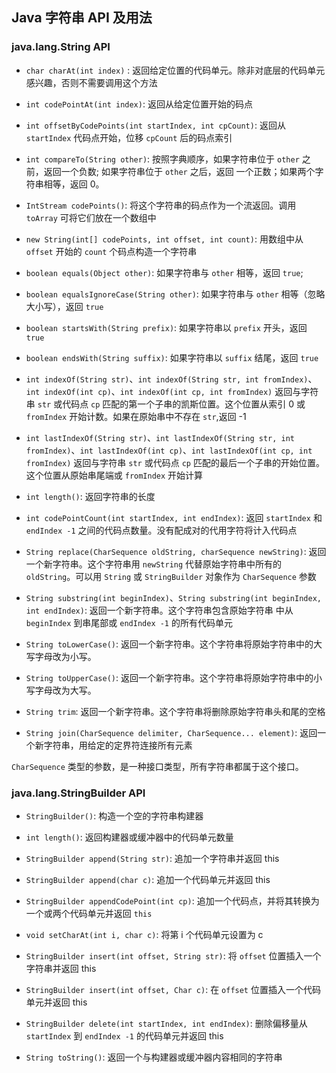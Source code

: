 ## Java 字符串 API 及用法

### java.lang.String API

* `char charAt(int index)` : 返回给定位置的代码单元。除非对底层的代码单元感兴趣，否则不需要调用这个方法

* `int codePointAt(int index)`: 返回从给定位置开始的码点

* `int offsetByCodePoints(int startIndex, int cpCount)`: 返回从 `startIndex` 代码点开始，位移 `cpCount` 后的码点索引

* `int compareTo(String other)`: 按照字典顺序，如果字符串位于 `other` 之前，返回一个负数; 如果字符串位于 `other` 之后，返回
一个正数；如果两个字符串相等，返回 0。

* `IntStream codePoints()`: 将这个字符串的码点作为一个流返回。调用 `toArray` 可将它们放在一个数组中

* `new String(int[] codePoints, int offset, int count)`: 用数组中从 `offset` 开始的 `count` 个码点构造一个字符串

* `boolean equals(Object other)`: 如果字符串与 `other` 相等，返回 `true`;

* `boolean equalsIgnoreCase(String other)`: 如果字符串与 `other` 相等（忽略大小写），返回 `true`

* `boolean startsWith(String prefix)`: 如果字符串以 `prefix` 开头，返回 `true`

* `boolean endsWith(String suffix)`: 如果字符串以 `suffix` 结尾，返回 `true`

* `int indexOf(String str)`、`int indexOf(String str, int fromIndex)`、`int indexOf(int cp)`、`int indexOf(int cp, int fromIndex)` 
返回与字符串 `str` 或代码点 `cp` 匹配的第一个子串的凯斯位置。这个位置从索引 0 或 `fromIndex` 开始计数。如果在原始串中不存在 `str`,返回 -1

* `int lastIndexOf(String str)`、`int lastIndexOf(String str, int fromIndex)`、`int lastIndexOf(int cp)`、`int lastIndexOf(int cp, int fromIndex)`
返回与字符串 `str` 或代码点 `cp` 匹配的最后一个子串的开始位置。这个位置从原始串尾端或 `fromIndex` 开始计算

* `int length()`: 返回字符串的长度

* `int codePointCount(int startIndex, int endIndex)`: 返回 `startIndex` 和 `endIndex -1` 之间的代码点数量。没有配成对的代用字符将计入代码点

* `String replace(CharSequence oldString, charSequence newString)`: 返回一个新字符串。这个字符串用 `newString` 代替原始字符串中所有的 `oldString`。可以用
 `String` 或 `StringBuilder` 对象作为 `CharSequence` 参数
 
* `String substring(int beginIndex)`、`String substring(int beginIndex, int endIndex)`: 返回一个新字符串。这个字符串包含原始字符串
中从 `beginIndex` 到串尾部或 `endIndex -1` 的所有代码单元

* `String toLowerCase()`: 返回一个新字符串。这个字符串将原始字符串中的大写字母改为小写。

* `String toUpperCase()`: 返回一个新字符串。这个字符串将原始字符串中的小写字母改为大写。

* `String trim`: 返回一个新字符串。这个字符串将删除原始字符串头和尾的空格

* `String join(CharSequence delimiter, CharSequence... element)`: 返回一个新字符串，用给定的定界符连接所有元素

`CharSequence` 类型的参数，是一种接口类型，所有字符串都属于这个接口。

### java.lang.StringBuilder API

* `StringBuilder()`: 构造一个空的字符串构建器

* `int length()`: 返回构建器或缓冲器中的代码单元数量

* `StringBuilder append(String str)`: 追加一个字符串并返回 this

* `StringBuilder append(char c)`: 追加一个代码单元并返回 this

* `StringBuilder appendCodePoint(int cp)`: 追加一个代码点，并将其转换为一个或两个代码单元并返回 `this`

* `void setCharAt(int i, char c)`: 将第 i 个代码单元设置为 c

* `StringBuilder insert(int offset, String str)`: 将 `offset` 位置插入一个字符串并返回 this

* `StringBuilder insert(int offset, Char c)`: 在 `offset` 位置插入一个代码单元并返回 this

* `StringBuilder delete(int startIndex, int endIndex)`: 删除偏移量从 `startIndex` 到 `endIndex -1` 的代码单元并返回 this

* `String toString()`: 返回一个与构建器或缓冲器内容相同的字符串